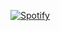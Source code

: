 [![Spotify](https://ammyy9908.vercel.app/api/spotify)](https://open.spotify.com/user/31invlho6msdwvnucazsfxpqknp4)
